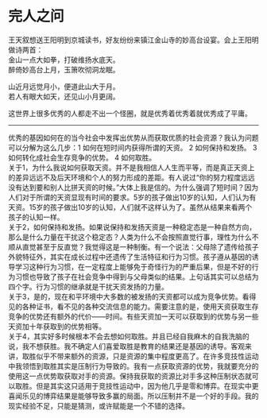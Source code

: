# 完人之问

王天叙想送王阳明到京城读书，好友纷纷来镇江金山寺的妙高台设宴。会上王阳明做诗两首：  
金山一点大如拳，打破维扬水底天。  
醉倚妙高台上月，玉箫吹彻洞龙眠。  
  
山近月远觉月小，便道此山大于月。  
若人有眼大如天，还见山小月更阔。  
  
这世界上很多优秀的人都走不出一个怪圈，就是优秀着优秀着就优秀成了平庸。

***

优秀的基因如何在的当今社会中发挥出优势从而获取优质的社会资源？我认为问题可以分解为这么几步：1 如何在短时间内获得所谓的天资。 2 如何保持和发扬。 3 如何转化成社会生存竞争的优势。 4 如何取胜。  
关于1，为什么我说如何获取天资。并不是我相信人人生而平等，而是真正天资上的差异远远不及后天环境和个人的努力形成的差距。有人说过“你的努力程度远远没有达到要和别人比拼天资的时候。”大体上我是信的。为什么强调了短时间？因为人们对于所谓的天资显现有时间的要求。5岁的孩子做出10岁的认知，人们认为有天资。15岁的孩子做出10岁的认知，人们就不这样认为了。虽然从结果来看两个孩子的认知一样。  
关于2，如何保持和发扬。如果说保持和发扬天资是一种稳定态是一种自然方向，那么是什么力量在干扰这个稳定态？人类为什么不会按照直觉行事，理性为什么不顺从直觉甚至于反直觉？我觉得这是一种制衡。有一个说法：父母除了遗传给孩子外貌特征外，其实在成长过程中还遗传了生活特征和行为习惯。孩子遵从基因的诱导学习这种行为习惯，在一定程度上能够免于奇怪行为的严重后果，但是不好的行为习惯也导致了孩子在社会竞争中得到与父母类似的结果。上句话其实可以总结为四个字。行为习惯的继承就是干扰天资发扬的力量。  
关于3，是的，现在和平环境中大多数的被发扬的天资都可以成为竞争优势。看得见的各种证书，看不见的各种交流信息的能力。需要注意的是，使用天资获取生存竞争的优势还有额外的代价——时间。有些天资加一天可以获取到的优势与另一些天资加十年获取到的优势相等。  
关于4，其实好多时候根本不会去想如何取胜。并且已经自我麻木的自我洗脑的说，我不想获胜。我不确定人们喜爱取胜是教育的结果还是基因的诱导。客观来讲，取胜似乎不带来额外的资源，只是资源的集中程度更高了。在许多竞技性运动中我领悟到取胜其实是压制行为导致的。我有一点获取资源的优势，我就要充分的使用这一点优势取获取对手的资源。保持我获取的资源比对手多这种压制状态就可以取胜。但是其实这只适用于竞技性运动中，因为他几乎是零和博弈。在现实中更喜闻乐见的博弈结果是能够导致多赢的局面。所以压制并不是一个好的手段。我的现实经验不足，只能是猜测，或许赋能是一个不错的选择。  

